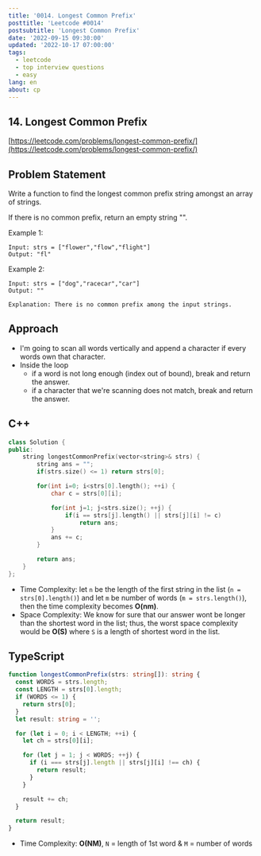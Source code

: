 ```yaml
---
title: '0014. Longest Common Prefix'
posttitle: 'Leetcode #0014'
postsubtitle: 'Longest Common Prefix'
date: '2022-09-15 09:30:00'
updated: '2022-10-17 07:00:00'
tags:
  - leetcode
  - top interview questions
  - easy
lang: en
about: cp
---
```


## 14. Longest Common Prefix

[https://leetcode.com/problems/longest-common-prefix/](https://leetcode.com/problems/longest-common-prefix/)

## Problem Statement

Write a function to find the longest common prefix string amongst an array of strings.

If there is no common prefix, return an empty string "".

Example 1:

```text
Input: strs = ["flower","flow","flight"]
Output: "fl"
```

Example 2:

```text
Input: strs = ["dog","racecar","car"]
Output: ""

Explanation: There is no common prefix among the input strings.
```

## Approach

- I'm going to scan all words vertically and append a character if every words own that character.
- Inside the loop
  - if a word is not long enough (index out of bound), break and return the answer.
  - if a character that we're scanning does not match, break and return the answer.

## C++

```cpp
class Solution {
public:
    string longestCommonPrefix(vector<string>& strs) {
        string ans = "";
        if(strs.size() <= 1) return strs[0];

        for(int i=0; i<strs[0].length(); ++i) {
            char c = strs[0][i];

            for(int j=1; j<strs.size(); ++j) {
                if(i == strs[j].length() || strs[j][i] != c)
                    return ans;
            }
            ans += c;
        }

        return ans;
    }
};
```

- Time Complexity: let `n` be the length of the first string in the list (`n = strs[0].length()`) and let `m` be number of words (`m = strs.length()`), then the time complexity becomes **O(nm)**.
- Space Complexity: We know for sure that our answer wont be longer than the shortest word in the list; thus, the worst space complexity would be **O(S)** where `S` is a length of shortest word in the list.

## TypeScript

```ts
function longestCommonPrefix(strs: string[]): string {
  const WORDS = strs.length;
  const LENGTH = strs[0].length;
  if (WORDS <= 1) {
    return strs[0];
  }
  let result: string = '';

  for (let i = 0; i < LENGTH; ++i) {
    let ch = strs[0][i];

    for (let j = 1; j < WORDS; ++j) {
      if (i === strs[j].length || strs[j][i] !== ch) {
        return result;
      }
    }

    result += ch;
  }

  return result;
}
```

- Time Complexity: **O(NM)**, `N` = length of 1st word & `M` = number of words
